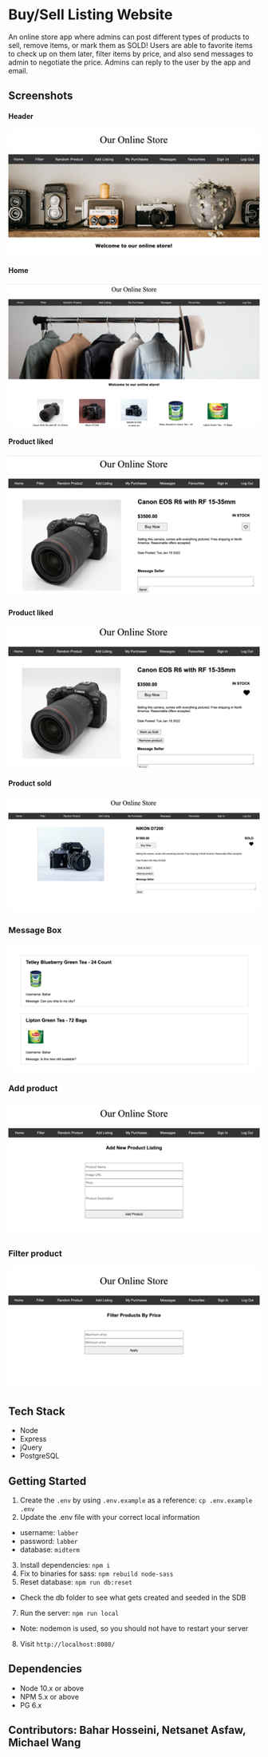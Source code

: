 # Buy/Sell Listing Website

An online store app where admins can post different types of products to sell, remove items, or mark them as SOLD! Users are able to favorite items to check up on them later, filter items by price, and also send messages to admin to negotiate the price. Admins can reply to the user by the app and email.


## Screenshots
#### Header
![This is an image](/docs/header.png)
#### Home
![This is an image](/docs/home.png)
#### Product liked
![This is an image](/docs/product.png)
#### Product liked
![This is an image](/docs/product-2.png)
#### Product sold
![This is an image](/docs/product-3.png)
### Message Box
![This is an image](/docs/message_box.png)
### Add product
![This is an image](/docs/add_product.png)
### Filter product
![This is an image](/docs/filter_product.png)

## Tech Stack
* Node
* Express
* jQuery
* PostgreSQL


## Getting Started

1. Create the `.env` by using `.env.example` as a reference: `cp .env.example .env`
2. Update the .env file with your correct local information 
  - username: `labber` 
  - password: `labber` 
  - database: `midterm`
3. Install dependencies: `npm i`
4. Fix to binaries for sass: `npm rebuild node-sass`
5. Reset database: `npm run db:reset`
  - Check the db folder to see what gets created and seeded in the SDB
7. Run the server: `npm run local`
  - Note: nodemon is used, so you should not have to restart your server
8. Visit `http://localhost:8080/`


## Dependencies

- Node 10.x or above
- NPM 5.x or above
- PG 6.x

## Contributors: Bahar Hosseini, Netsanet Asfaw, Michael Wang


